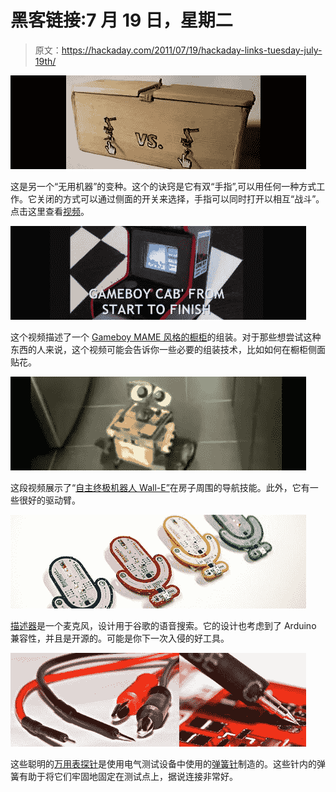 # 黑客链接:7 月 19 日，星期二

> 原文：<https://hackaday.com/2011/07/19/hackaday-links-tuesday-july-19th/>

[![](img/8c91fbc3afd3f00c7e64eec36e175ca4.png "useless_fight_links")](http://hackaday.com/2011/07/19/hackaday-links-tuesday-july-19th/useless_fight_links/)

这是另一个“无用机器”的变种。这个的诀窍是它有双“手指”,可以用任何一种方式工作。它关闭的方式可以通过侧面的开关来选择，手指可以同时打开以相互“战斗”。点击这里查看[视频](http://www.youtube.com/watch?v=CWqoI7UKpQg "dual selectable useless machine")。

[![](img/ea17b91c18d9da475543f61feccde1b0.png "gameboy_cab_links")](http://hackaday.com/2011/07/19/hackaday-links-tuesday-july-19th/gameboy_cab_links/)

这个视频描述了一个 [Gameboy MAME 风格的橱柜](http://www.youtube.com/watch?v=mJ6785EJ6RA&feature=channel_video_title "Gameboy cabinet")的组装。对于那些想尝试这种东西的人来说，这个视频可能会告诉你一些必要的组装技术，比如如何在橱柜侧面贴花。

[![](img/a6fbc798a2cc5d6457ba112dc83030ee.png "walle_links")](http://hackaday.com/2011/07/19/hackaday-links-tuesday-july-19th/walle_links/)

这段视频展示了“[自主终极机器人 Wall-E”](http://www.youtube.com/watch?v=HXKCGIccwPo&feature=player_embedded#at=48 "autonomous ultimate wall-e")在房子周围的导航技能。此外，它有一些很好的驱动臂。

[![](img/e57525ad3b66bd8bcbe0f07d9920c818.png "verbalizer")](http://hackaday.com/2011/07/19/hackaday-links-tuesday-july-19th/verbalizer/)

[描述器](http://www.engadget.com/2011/06/23/the-verbalizer-is-the-open-source-wireless-microphone-of-your-ar/)是一个麦克风，设计用于谷歌的语音搜索。它的设计也考虑到了 Arduino 兼容性，并且是开源的。可能是你下一次入侵的好工具。

[![](img/63c2174e409c64f254a4c9d5d5aef0b6.png "pogo_probe_leads")](http://hackaday.com/2011/07/19/hackaday-links-tuesday-july-19th/pogo_probe_leads/)

这些聪明的[万用表探针](http://johnsexploits.blogspot.com/2011/07/best-multimeter-probes-i-own.html)是使用电气测试设备中使用的[弹簧针](http://en.wikipedia.org/wiki/Pogo_pin)制造的。这些针内的弹簧有助于将它们牢固地固定在测试点上，据说连接非常好。